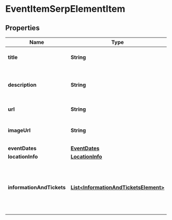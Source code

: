 

# EventItemSerpElementItem


## Properties

| Name | Type | Description | Notes |
|------------ | ------------- | ------------- | -------------|
|**title** | **String** | title of the result in SERP |  [optional] |
|**description** | **String** | description of the results element in SERP |  [optional] |
|**url** | **String** | relevant URL |  [optional] |
|**imageUrl** | **String** | URL of the image featured in the element |  [optional] |
|**eventDates** | [**EventDates**](EventDates.md) |  |  [optional] |
|**locationInfo** | [**LocationInfo**](LocationInfo.md) |  |  [optional] |
|**informationAndTickets** | [**List&lt;InformationAndTicketsElement&gt;**](InformationAndTicketsElement.md) | additional information and ticket purchase options if there is none, equals null |  [optional] |



